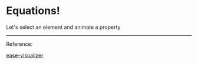 # Equations!

Let's select an element and animate a property
               
---

Reference:

[ease-visualizer](http://greensock.com/ease-visualizer)